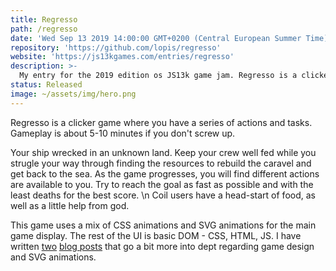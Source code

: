 ```yaml
---
title: Regresso
path: /regresso
date: 'Wed Sep 13 2019 14:00:00 GMT+0200 (Central European Summer Time)'
repository: 'https://github.com/lopis/regresso'
website: 'https://js13kgames.com/entries/regresso'
description: >-
  My entry for the 2019 edition os JS13k game jam. Regresso is a clicker game where you have a series of actions and tasks. Gameplay is about 5-10 minutes if you don't screw up.
status: Released
image: ~/assets/img/hero.png
---
```

Regresso is a clicker game where you have a series of actions and tasks. Gameplay is about 5-10 minutes if you don't screw up.

Your ship wrecked in an unknown land. Keep your crew well fed while you strugle your way through finding the resources to rebuild the caravel and get back to the sea. As the game progresses, you will find different actions are available to you. Try to reach the goal as fast as possible and with the least deaths for the best score. \n Coil users have a head-start of food, as well as a little help from god.

This game uses a mix of CSS animations and SVG animations for the main game display. The rest of the UI is basic DOM - CSS, HTML, JS. I have written [two](/how-to-design-a-javascript-game-13kb) [blog posts](/how-to-design-a-javascript-game-in-13kb-or-less) that go a bit more into dept regarding game design and SVG animations.
